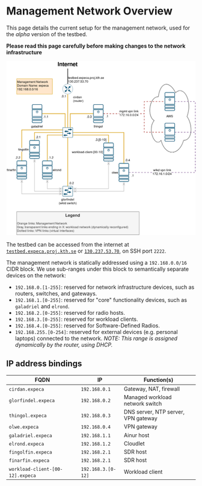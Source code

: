 # Management Network Overview

This page details the current setup for the management network, used for the *alpha* version of the testbed.

**Please read this page carefully before making changes to the network infrastructure**


![](./assets/ManagementNetworkAlpha.png)

The testbed can be accessed from the internet at [`testbed.expeca.proj.kth.se`](ssh://testbed.expeca.proj.kth.se:2222) or [`130.237.53.70`](ssh://130.237.53.70:2222), on SSH port `2222`.

The management network is statically addressed using a `192.168.0.0/16` CIDR block.
We use sub-ranges under this block to semantically separate devices on the network:

- `192.168.0.[1-255]`: reserved for network infrastructure devices, such as routers, switches, and gateways.
- `192.168.1.[0-255]`: reserved for "core" functionality devices, such as `galadriel` and `elrond`.
- `192.168.2.[0-255]`: reserved for radio hosts.
- `192.168.3.[0-255]`: reserved for workload clients.
- `192.168.4.[0-255]`: reserved for Software-Defined Radios.
- `192.168.255.[0-254]`: reserved for external devices (e.g. personal laptops) connected to the network.
  *NOTE: This range is assigned dynamically by the router, using DHCP.*

## IP address bindings

| FQDN 	| IP 	| Function(s) 	|
|---	|---	|---	|
| `cirdan.expeca` 	| `192.168.0.1` 	| Gateway, NAT, firewall 	|
| `glorfindel.expeca` 	| `192.168.0.2` 	| Managed workload network switch 	|
| `thingol.expeca` 	| `192.168.0.3` 	| DNS server, NTP server, VPN gateway 	|
| `olwe.expeca` 	| `192.168.0.4` 	| VPN gateway 	|
| `galadriel.expeca` 	| `192.168.1.1` 	| Ainur host 	|
| `elrond.expeca` 	| `192.168.1.2` 	| Cloudlet 	|
| `fingolfin.expeca` 	| `192.168.2.1` 	| SDR host 	|
| `finarfin.expeca` 	| `192.168.2.1` 	| SDR host 	|
| `workload-client-[00-12].expeca` 	| `192.168.3.[0-12]` 	| Workload client 	|

<!-- ## Physical Setup

![](./assets/AlphaHardwareSetup_Annotated.png)

|  	| Device 	| Role 	| FQDN 	| IP 	| Network<br>Services 	|
|-	|-	|-	|-	|-	|-	|
| **1** 	| Cisco RV160 Router 	| Ingress Router 	| cirdan.expeca 	| 192.168.1.1 	| NAT, 	|
| **2** 	| Intel NUC8i7HNK 	| Management 	| galadriel.expeca 	| 192.168.1.2 	| DHCP, DNS, NTP |
| **3** 	| DELL Optiplex 7060 	| Cloudlet 	| elrond.expeca 	| 192.168.1.4 	| - |
| **4** 	| DELL Optiplex 9020 	| DB/Storage 	| celeborn.expeca 	| 192.168.1.3  | - |
| **5** 	| Custom Build 1 	| Radio Host 1 	| fingolfin.expeca 	| 192.168.1.51 	| - 	|
| **6** 	| Custom Build 2 	| Radio Host 2 	| finarfin.expeca 	| 192.168.1.52 	| - 	|
| **7** 	| NETGEAR JGS524v2 Switch 	| Management<br>Network Switch 	| - 	| - 	| - 	|
| **8** 	| 13x Raspberry Pi 4B 	| Workload<br>Clients 	| workload-client-[00:12].expeca 	| 192.168.1.1[00:12] 	| - 	|
| **9** 	| Cisco SG220-50 Switch	| Workload<br>Network Switch 	| glorfindel.expeca 	| 192.168.1.5 	| - 	| -->
